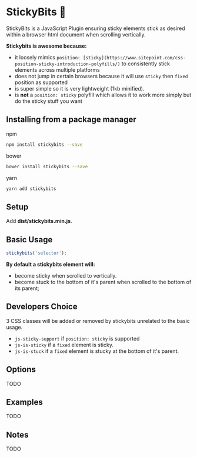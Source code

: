 # StickyBits 🍬

StickyBits is a JavaScript Plugin ensuring sticky elements stick as desired within a browser html document when scrolling vertically. 

**Stickybits is awesome because:**
-  it loosely mimics `position: [sticky](https://www.sitepoint.com/css-position-sticky-introduction-polyfills/)` to consistently stick elements across multiple platforms 
-  does not jump in certain browsers because it will use `sticky` then `fixed` position as supported 
-  is super simple so it is very lightweight (1kb minified).
-  is **not** a `position: sticky` polyfill which allows it to work more simply but do the sticky stuff you want

## Installing from a package manager

npm
```sh
npm install stickybits --save
```
bower
```sh
bower install stickybits --save
```
yarn
```sh
yarn add stickybits
```

## Setup

Add **dist/stickybits.min.js**.

## Basic Usage

```javascript
stickybits('selector');
```
**By default a stickybits element will:**
-  become sticky when scrolled to vertically.
-  become stuck to the bottom of it's parent when scrolled to the bottom of its parent;

## Developers Choice

3 CSS classes will be added or removed by stickybits unrelated to the basic usage.
- `js-sticky-support` if `position: sticky` is supported
- `js-is-sticky` if a `fixed` element is sticky.
- `js-is-stuck` if a `fixed` element is stucky at the bottom of it's parent.

## Options

TODO

## Examples

TODO

## Notes

TODO
